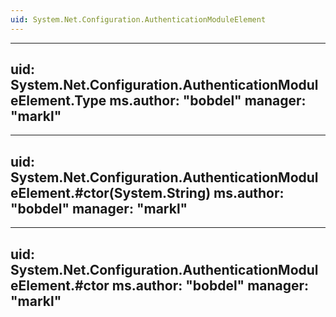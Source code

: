 ```yaml
---
uid: System.Net.Configuration.AuthenticationModuleElement
---
```


---
uid: System.Net.Configuration.AuthenticationModuleElement.Type
ms.author: "bobdel"
manager: "markl"
---

---
uid: System.Net.Configuration.AuthenticationModuleElement.#ctor(System.String)
ms.author: "bobdel"
manager: "markl"
---

---
uid: System.Net.Configuration.AuthenticationModuleElement.#ctor
ms.author: "bobdel"
manager: "markl"
---
